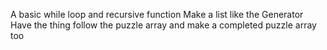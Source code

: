 A basic while loop and recursive function
Make a list like the Generator
Have the thing follow the puzzle array and make a completed puzzle array too
